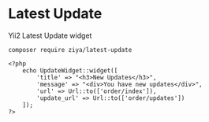 # Latest Update
Yii2 Latest Update widget
```
composer require ziya/latest-update
```
```
<?php
    echo UpdateWidget::widget([
        'title' => "<h3>New Updates</h3>",
        'message' => "<div>You have new updates</div>",
        'url' => Url::to(['order/index']),
        'update_url' => Url::to(['order/updates'])
    ]);
?>
```
